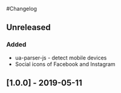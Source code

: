 #Changelog

## Unreleased
### Added
- ua-parser-js - detect mobile devices
- Social icons of Facebook and Instagram

## [1.0.0] - 2019-05-11
